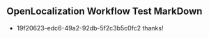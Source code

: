 ## OpenLocalization Workflow Test MarkDown
* 19f20623-edc6-49a2-92db-5f2c3b5c0fc2 thanks!

<!--HONumber=Sep16_HO1-->


